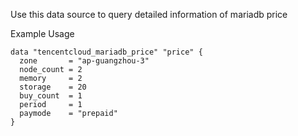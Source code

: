 Use this data source to query detailed information of mariadb price

Example Usage

```hcl
data "tencentcloud_mariadb_price" "price" {
  zone       = "ap-guangzhou-3"
  node_count = 2
  memory     = 2
  storage    = 20
  buy_count  = 1
  period     = 1
  paymode    = "prepaid"
}
```